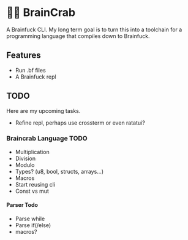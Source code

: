 # 🧠🦀 BrainCrab
A Brainfuck CLI. My long term goal is to turn this into a toolchain for a programming language that compiles down to Brainfuck.

## Features
- Run .bf files
- A Brainfuck repl

## TODO
Here are my upcoming tasks.
- Refine repl, perhaps use crossterm or even ratatui?

### Braincrab Language TODO
- Multiplication
- Division
- Modulo
- Types? (u8, bool, structs, arrays...)
- Macros
- Start reusing cli
- Const vs mut

#### Parser Todo
- Parse while
- Parse if(/else)
- macros?